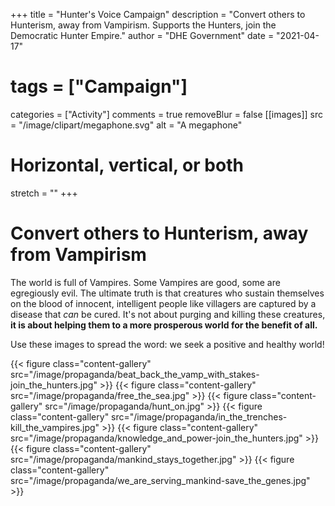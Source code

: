 +++
title = "Hunter's Voice Campaign"
description = "Convert others to Hunterism, away from Vampirism. Supports the Hunters, join the Democratic Hunter Empire."
author = "DHE Government"
date = "2021-04-17"
# tags = ["Campaign"]
categories = ["Activity"]
comments = true
removeBlur = false
[[images]]
  src = "/image/clipart/megaphone.svg"
  alt = "A megaphone"
  # Horizontal, vertical, or both
  stretch = ""
+++

<link rel="stylesheet" type="text/css" href="/css/gallery.css">

# Convert others to Hunterism, away from Vampirism

The world is full of Vampires. Some Vampires are good, some are egregiously
evil. The ultimate truth is that creatures who sustain themselves on the blood
of innocent, intelligent people like villagers are captured by a disease that
*can* be cured. It's not about purging and killing these creatures, **it is
about helping them to a more prosperous world for the benefit of all.**

Use these images to spread the word: we seek a positive and healthy world!

<gallery width="100%">
{{< figure class="content-gallery" src="/image/propaganda/beat_back_the_vamp_with_stakes-join_the_hunters.jpg" >}}
{{< figure class="content-gallery" src="/image/propaganda/free_the_sea.jpg" >}}
{{< figure class="content-gallery" src="/image/propaganda/hunt_on.jpg" >}}
{{< figure class="content-gallery" src="/image/propaganda/in_the_trenches-kill_the_vampires.jpg" >}}
{{< figure class="content-gallery" src="/image/propaganda/knowledge_and_power-join_the_hunters.jpg" >}}
{{< figure class="content-gallery" src="/image/propaganda/mankind_stays_together.jpg" >}}
{{< figure class="content-gallery" src="/image/propaganda/we_are_serving_mankind-save_the_genes.jpg" >}}
</gallery>
